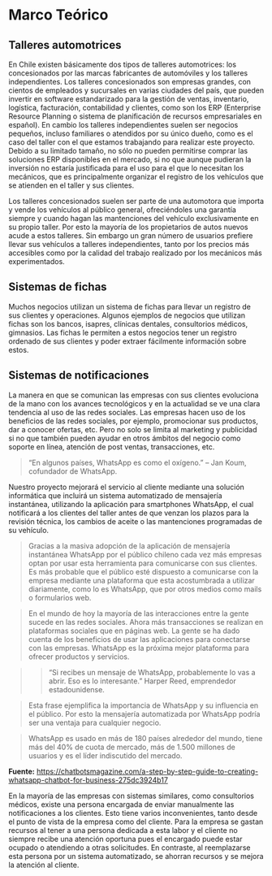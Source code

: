 # Marco Teórico

## Talleres automotrices

En Chile existen básicamente dos tipos de talleres automotrices: los concesionados por las marcas fabricantes de automóviles y los talleres independientes. Los talleres concesionados son empresas grandes, con cientos de empleados y sucursales en varias ciudades del país, que pueden invertir en software estandarizado para la gestión de ventas, inventario, logística, facturación, contabilidad y clientes, como son los ERP (Enterprise Resource Planning o sistema de planificación de recursos empresariales en español). En cambio los talleres independientes suelen ser negocios pequeños, incluso familiares o atendidos por su único dueño, como es el caso del taller con el que estamos trabajando para realizar este proyecto. Debido a su limitado tamaño, no sólo no pueden permitirse comprar las soluciones ERP disponibles en el mercado, si no que aunque pudieran la inversión no estaría justificada para el uso para el que lo necesitan los mecánicos, que es principalmente organizar el registro de los vehículos que se atienden en el taller y sus clientes.

Los talleres concesionados suelen ser parte de una automotora que importa y vende los vehículos al público general, ofreciéndoles una garantía siempre y cuando hagan las mantenciones del vehículo exclusivamente en su propio taller. Por esto la mayoría de los propietarios de autos nuevos acude a estos talleres. Sin embargo un gran número de usuarios prefiere llevar sus vehículos a talleres independientes, tanto por los precios más accesibles como por la calidad del trabajo realizado por los mecánicos más experimentados.

## Sistemas de fichas

Muchos negocios utilizan un sistema de fichas para llevar un registro de sus clientes y operaciones. Algunos ejemplos de negocios que utilizan fichas son los bancos, isapres, clínicas dentales, consultorios médicos, gimnasios. Las fichas le permiten a estos negocios tener un registro ordenado de sus clientes y poder extraer fácilmente información sobre estos.

## Sistemas de notificaciones

La manera en que se comunican las empresas con sus clientes evoluciona de la mano con los avances tecnológicos y en la actualidad se ve una clara tendencia al uso de las redes sociales. Las empresas hacen uso de los beneficios de las redes sociales, por ejemplo, promocionar sus productos, dar a conocer ofertas, etc. Pero no solo se limita al marketing y publicidad si no que también pueden ayudar en otros ámbitos del negocio como soporte en línea, atención de post ventas, transacciones, etc. 

>“En algunos países, WhatsApp es como el oxígeno.” – Jan Koum, cofundador de WhatsApp.

Nuestro proyecto mejorará el servicio al cliente mediante una solución informática que incluirá un sistema automatizado de mensajería instantánea, utilizando la aplicación para smartphones WhatsApp, el cual notificará a los clientes del taller antes de que venzan los plazos para la revisión técnica, los cambios de aceite o las mantenciones programadas de su vehículo.

>Gracias a la masiva adopción de la aplicación de mensajería instantánea WhatsApp por el público chileno cada vez más empresas optan por usar esta herramienta para comunicarse con sus clientes. Es más probable que el público esté dispuesto a comunicarse con la empresa mediante una plataforma que esta acostumbrada a utilizar diariamente, como lo es WhatsApp, que por otros medios como mails o formularios web.

>En el mundo de hoy la mayoría de las interacciones entre la gente sucede en las redes sociales. Ahora más transacciones se realizan en plataformas sociales que en páginas web. La gente se ha dado cuenta de los beneficios de usar las aplicaciones para conectarse con las empresas. WhatsApp es la próxima mejor plataforma para ofrecer productos y servicios.

>>“Si recibes un mensaje de WhatsApp, probablemente lo vas a abrir. Eso es lo interesante.” Harper Reed, emprendedor estadounidense.

>Esta frase ejemplifica la importancia de WhatsApp y su influencia en el público. Por esto la mensajería automatizada por WhatsApp podría ser una ventaja para cualquier negocio.

>WhatsApp es usado en más de 180 países alrededor del mundo, tiene más del 40% de cuota de mercado, más de 1.500 millones de usuarios y es el líder indiscutido del mercado. 

**Fuente:** https://chatbotsmagazine.com/a-step-by-step-guide-to-creating-whatsapp-chatbot-for-business-275dc3924b17

En la mayoría de las empresas con sistemas similares, como consultorios médicos, existe una persona encargada de enviar manualmente las notificaciones a los clientes. Esto tiene varios inconvenientes, tanto desde el punto de vista de la empresa como del cliente. Para la empresa se gastan recursos al tener a una persona dedicada a esta labor y el cliente no siempre recibe una atención oportuna pues el encargado puede estar ocupado o atendiendo a otras solicitudes. En contraste, al reemplazarse esta persona por un sistema automatizado, se ahorran recursos y se mejora la atención al cliente.
